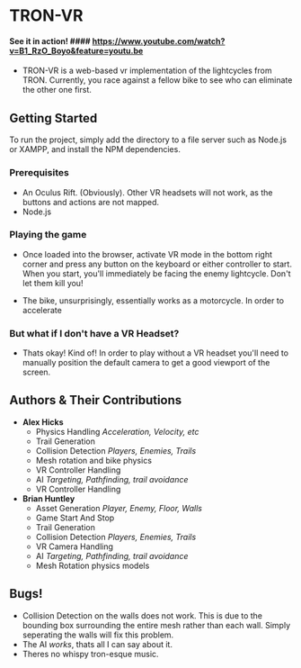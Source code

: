 # TRON-VR

#### See it in action! ####  https://www.youtube.com/watch?v=B1_RzO_Boyo&feature=youtu.be

- TRON-VR is a web-based vr implementation of the lightcycles from TRON. Currently, you race against a fellow bike to see who can eliminate the other one first.

## Getting Started

To run the project, simply add the directory to a file server such as Node.js or XAMPP, and install the NPM dependencies.

### Prerequisites

- An Oculus Rift. (Obviously). Other VR headsets will not work, as the buttons and actions are not mapped.
- Node.js

### Playing the game

- Once loaded into the browser, activate VR mode in the bottom right corner and  press any button on the keyboard or either controller to start. When you start, you'll immediately be facing the enemy lightcycle. Don't let them kill you!

- The bike, unsurprisingly, essentially works as a motorcycle. In order to accelerate 

### But what if I don't have a VR Headset?

- Thats okay! Kind of! In order to play without a VR headset you'll need to manually position the default camera to get a good viewport of the screen.

## Authors & Their Contributions

* **Alex Hicks** 
	* Physics Handling *Acceleration, Velocity, etc*
	* Trail Generation
	* Collision Detection *Players, Enemies, Trails*
	* Mesh rotation and bike physics
	* VR Controller Handling
	* AI *Targeting, Pathfinding, trail avoidance*
	* VR Controller Handling
* **Brian Huntley**
	* Asset Generation *Player, Enemy, Floor, Walls*
	* Game Start And Stop
	* Trail Generation
	* Collision Detection *Players, Enemies, Trails*
	* VR Camera Handling
	* AI *Targeting, Pathfinding, trail avoidance*
	* Mesh Rotation physics models

## Bugs!

* Collision Detection on the walls does not work. This is due to the bounding box surrounding the entire mesh rather than each wall. Simply seperating the walls will fix this problem. 
* The AI *works*, thats all I can say about it. 
* Theres no whispy tron-esque music. 